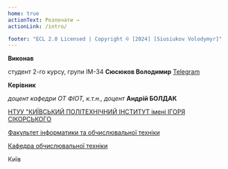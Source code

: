 ```yaml
---
home: true
actionText: Розпочати →
actionLink: /intro/

footer: "ECL 2.0 Licensed | Copyright © [2024] [Siusiukov Volodymyr]"
---
```



**Виконав**

студент 2-го курсу, групи ІМ-34 **Сюсюков Володимир** [Telegram](https://t.me/vova_siusiuk0v)


**Керівник**

*доцент кафедри ОТ ФІОТ, к.т.н., доцент*<span padding-right:5em></span> **Андрій БОЛДАК** 

[НТУУ "КИЇВСЬКИЙ ПОЛІТЕХНІЧНИЙ ІНСТИТУТ імені ІГОРЯ СІКОРСЬКОГО](https://kpi.ua/)

[Факультет інформатики та обчислювальної техніки](https://fiot.kpi.ua/)

[Кафедра обчислювальної техніки](https://comsys.kpi.ua/)

Київ
